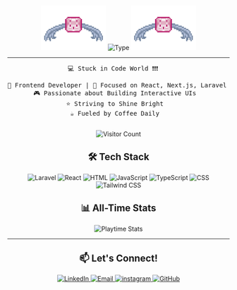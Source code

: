 <div align="center">

  <img src="https://github.com/akmaldarrya/akmaldarrya/blob/main/logo.gif" height="100" />
  <img src="https://readme-typing-svg.demolab.com?font=Fira+Code&weight=600&size=27&pause=1000&color=58a6ff&width=435&lines=Hi%2C+I'm+Akmal+Darrya+Fawwaz+!!" alt="Type" />
  <img src="https://github.com/akmaldarrya/akmaldarrya/blob/main/logo.gif" height="100" />

  <hr />
  
  <pre>
💻 Stuck in Code World ❗❗❗   

👾 Frontend Developer | 🚀 Focused on React, Next.js, Laravel  
🎮 Passionate about Building Interactive UIs  
⭐ Striving to Shine Bright  
☕ Fueled by Coffee Daily  
  </pre>

  <div align="center">
    <img src="https://visitcount.itsvg.in/api?id=akmaldarrya&label=Profile%20Views&color=6&icon=6" alt="Visitor Count" />
  </div>

  <h2>🛠️ Tech Stack</h2>
  <div align="center">
    <img src="https://img.shields.io/badge/Laravel-FF2D20?style=for-the-badge&logo=laravel&logoColor=white" alt="Laravel" />
    <img src="https://img.shields.io/badge/React-20232A?style=for-the-badge&logo=react&logoColor=61DAFB" alt="React" />
    <img src="https://img.shields.io/badge/HTML-E34F26?style=for-the-badge&logo=html5&logoColor=white" alt="HTML" />
    <img src="https://img.shields.io/badge/JavaScript-F7DF1E?style=for-the-badge&logo=javascript&logoColor=black" alt="JavaScript" />
    <img src="https://img.shields.io/badge/TypeScript-3178C6?style=for-the-badge&logo=typescript&logoColor=white" alt="TypeScript" />
    <img src="https://img.shields.io/badge/CSS-1572B6?style=for-the-badge&logo=css3&logoColor=white" alt="CSS" />
    <img src="https://img.shields.io/badge/Tailwind_CSS-38B2AC?style=for-the-badge&logo=tailwind-css&logoColor=white" alt="Tailwind CSS" />
  </div>

  <h2>📊 All-Time Stats</h2>
  <img width="80%" alt="Playtime Stats" src="https://github-readme-stats.vercel.app/api/wakatime?username=akmaldrrya&border_radius=5px&theme=dark&bg_color=0d1117&border_color=30363d&icon_color=79c0ff&show_icons=true&disable_animations=true&custom_title=Playtime%20Stats&title_color=f0a500">

  <hr />

  <h2>📫 Let's Connect!</h2>
  <p>
    <a href="https://www.linkedin.com/in/akmal-darrya-fawwaz-472930331/?originalSubdomain=id" target="_blank">
      <img src="https://img.shields.io/badge/LinkedIn-0077B5?style=for-the-badge&logo=linkedin&logoColor=white" alt="LinkedIn">
    </a>
    <a href="mailto:akmaldarryaf@gmail.com" target="_blank">
      <img src="https://img.shields.io/badge/Email-D14836?style=for-the-badge&logo=gmail&logoColor=white" alt="Email">
    </a>
    <a href="https://instagram.com/akmaldrrya_" target="_blank">
      <img src="https://img.shields.io/badge/Instagram-C13584?style=for-the-badge&logo=instagram&logoColor=white" alt="instagram">
    </a>
    <a href="https://github.com/akmaldarrya" target="_blank">
      <img src="https://img.shields.io/badge/GitHub-181717?style=for-the-badge&logo=github&logoColor=white" alt="GitHub">
    </a>
  </p>

</div>
